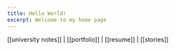 ```yaml
---
title: Hello World!
excerpt: Welcome to my home page
---
```

<!--[[uts-os|my uts OS notes]] -->


[[university notes]] | [[portfolio]] | [[resume]] | [[stories]]  
<!-- 
Publish your Obsidian Notes with a highly customizable Next.JS blog starter template. Features:
- Supports most Obsidian syntax (e.g. Link Previews,  Links, etc.). Uses [obsidian-export](https://github.com/zoni/obsidian-export).
- URLs are based on folder structure
- Backlinks can be added outside of the markdown files (using the [PreviewLink](https://github.com/matthewwong525/linked-blog-starter/blob/main/components/misc/preview-link.tsx) component)
- Full-text search

## [[how-linked-blog-starter-works|How it works]]
![[how-linked-blog-starter-works]]

## Getting Started
### [[home|Demo]]
Additionally, you can deploy the example using [Vercel](https://vercel.com/new/git/external?repository-url=https://github.com/matthewwong525/linked-blog-starter&project-name=linked-blog-starter&repository-name=linked-blog-starter) or preview live with [StackBlitz](https://stackblitz.com/github/matthewwong525/linked-blog-starter)

### [[publish-your-obsidian-notes-with-linked-blog-starter|Publish your Obsidian Vault]]
Click the link above to find out how to publish your own notes!

### [[deploy-a-custom-linked-blog-starter|Customize this template]]
Here is an example of how I [forked this repo](https://github.com/fleetingnotes/fleeting-notes-website) to create a landing page for [Fleeting Notes](https://www.fleetingnotes.app/).

![[fn-website-demo.gif]]


